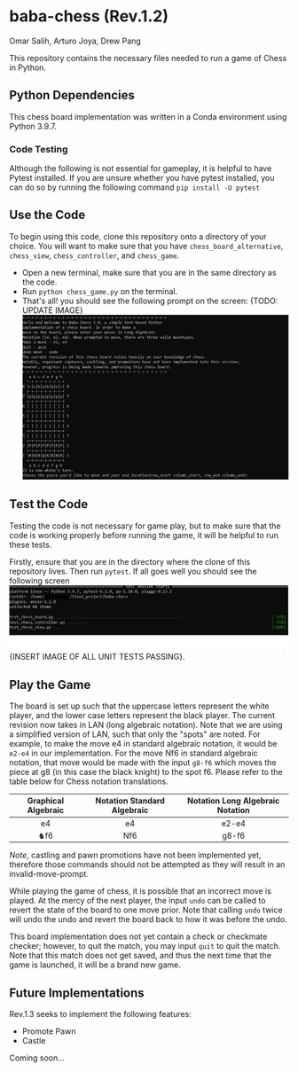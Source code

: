 # baba-chess (Rev.1.2)
Omar Salih, Arturo Joya, Drew Pang

This repository contains the necessary files needed to run a game of Chess in Python.

## Python Dependencies
This chess board implementation was written in a Conda environment using Python 3.9.7.

### Code Testing
Although the following is not essential for gameplay, it is helpful to have Pytest installed. If you are unsure whether you have pytest installed, you can do so by running the following command `pip install -U pytest`

## Use the Code
To begin using this code, clone this repository onto a directory of your choice. You will want to make sure that you have `chess_board_alternative`, `chess_view`, `chess_controller`, and `chess_game`.
- Open a new terminal, make sure that you are in the same directory as the code.
- Run `python chess_game.py` on the terminal.
- That's all! you should see the following prompt on the screen: {TODO: UPDATE IMAGE}
![Initial_Chess Prompt](./images/mvpchessview.PNG)

## Test the Code
Testing the code is not necessary for game play, but to make sure that the code is working properly before running the game, it will be helpful to run these tests.

Firstly, ensure that you are in the directory where the clone of this repository lives. Then run `pytest`. If all goes well you should see the following screen
![Passed_unit_tests](./images/passedunittests.PNG) {INSERT IMAGE OF ALL UNIT TESTS PASSING}.

## Play the Game
The board is set up such that the uppercase letters represent the white player, and the lower case letters represent the black player. The current revision now takes in LAN (long algebraic notation). Note that we are using a simplified version of LAN, such that only the "spots" are noted. For example, to make the move e4 in standard algebraic notation, it would be `e2-e4` in our implementation. For the move Nf6 in standard algebraic notation, that move would be made with the input `g8-f6` which moves the piece at g8 (in this case the black knight) to the spot f6. Please refer to the table below for Chess notation translations.

|Graphical Algebraic|Notation Standard Algebraic|Notation Long Algebraic Notation|
|:-----------------:|:-------------------------:|:------------------------------:|
|e4|e4|e2-e4|
|♞f6|Nf6|g8-f6|

*Note*, castling and pawn promotions have not been implemented yet, therefore those commands should not be attempted as they will result in an invalid-move-prompt.

While playing the game of chess, it is possible that an incorrect move is played. At the mercy of the next player, the input `undo` can be called to revert the state of the board to one move prior. Note that calling `undo` twice will undo the undo and revert the board back to how it was before the undo.

This board implementation does not yet contain a check or checkmate checker; however, to quit the match, you may input `quit` to quit the match. Note that this match does not get saved, and thus the next time that the game is launched, it will be a brand new game.

## Future Implementations
Rev.1.3 seeks to implement the following features:
- Promote Pawn
- Castle

Coming soon...